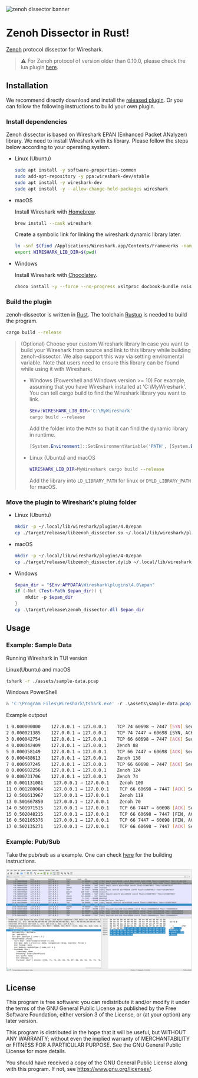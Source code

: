 ![zenoh dissector banner](./assets/zenoh-wireshark.png)
# Zenoh Dissector in Rust!

[Zenoh](http://zenoh.io/) protocol dissector for Wireshark.


> :warning: For Zenoh protocol of version older than 0.10.0, please check the lua plugin [here](https://github.com/ZettaScaleLabs/zenoh-dissector/tree/v0.7.2-rc).

## Installation

We recommend directly download and install the [released plugin](https://github.com/ZettaScaleLabs/zenoh-dissector/releases).
Or you can follow the following instructions to build your own plugin.

### Install dependencies

Zenoh dissector is based on Wireshark EPAN (Enhanced Packet ANalyzer) library.
We need to install Wireshark with its library. Please follow the steps below according to your operating system.

- Linux (Ubuntu)
    ```bash
    sudo apt install -y software-properties-common
    sudo add-apt-repository -y ppa:wireshark-dev/stable
    sudo apt install -y wireshark-dev
    sudo apt install -y --allow-change-held-packages wireshark
    ```

- macOS

    Install Wireshark with [Homebrew](https://brew.sh/).
    ```bash
    brew install --cask wireshark
    ```
    Create a symbolic link for linking the wireshark dynamic library later.
    ```bash
    ln -snf $(find /Applications/Wireshark.app/Contents/Frameworks -name "libwireshark.*.dylib" | tail -n 1) libwireshark.dylib
    export WIRESHARK_LIB_DIR=$(pwd)
    ```

- Windows

    Install Wireshark with [Chocolatey](https://docs.chocolatey.org/en-us/choco/setup#install-with-powershell.exe).
    ```bash
    choco install -y --force --no-progress xsltproc docbook-bundle nsis winflexbison3 cmake wireshark
    ```

### Build the plugin

zenoh-dissector is written in [Rust](https://www.rust-lang.org/).
The toolchain [Rustup](https://rustup.rs) is needed to build the program.

```bash
cargo build --release
```

> (Optional) Choose your custom Wireshark library
> In case you want to build your Wireshark from source and link to this library while building zenoh-dissector.
> We also support this way via setting enviromental variable. Note that users need to ensure this library can be found
> while using it with Wireshark.
>
> - Windows (Powershell and Windows version >= 10)
>     For example, assuming that you have Wireshark installed at 'C:\MyWireshark'. You can tell cargo build to find the Wireshark library you want to link.
>     ```powershell
>     $Env:WIRESHARK_LIB_DIR='C:\MyWireshark'
>     cargo build --release
>     ```
>     Add the folder into the `PATH` so that it can find the dynamic library in runtime.
>     ```powershell
>     [System.Environment]::SetEnvironmentVariable('PATH', [System.Environment]::GetEnvironmentVariable('PATH', 'user')+';C:\MyWireshark', 'user')
>     ```
>
> - Linux (Ubuntu) and macOS
>     ```bash
>     WIRESHARK_LIB_DIR=MyWireshark cargo build --release
>     ```
>     Add the library into  `LD_LIBRARY_PATH` for linux or `DYLD_LIBRARY_PATH` for macOS.

### Move the plugin to Wireshark's pluing folder

- Linux (Ubuntu)
    ```bash
    mkdir -p ~/.local/lib/wireshark/plugins/4.0/epan
    cp ./target/release/libzenoh_dissector.so ~/.local/lib/wireshark/plugins/4.0/epan/libzenoh_dissector.so
    ```

- macOS
    ```bash
    mkdir -p ~/.local/lib/wireshark/plugins/4-0/epan
    cp ./target/release/libzenoh_dissector.dylib ~/.local/lib/wireshark/plugins/4-0/epan/libzenoh_dissector.so
    ```

- Windows
    ```powershell
    $epan_dir = "$Env:APPDATA\Wireshark\plugins\4.0\epan"
    if (-Not (Test-Path $epan_dir)) {
        mkdir -p $epan_dir
    }
    cp .\target\release\zenoh_dissector.dll $epan_dir
    ```


## Usage

### Example: Sample Data

Running Wireshark in TUI version

Linux(Ubuntu) and macOS
```bash
tshark -r ./assets/sample-data.pcap
```

Windows PowerShell
```powershell
& 'C:\Program Files\Wireshark\tshark.exe' -r .\assets\sample-data.pcap
```

Example outpout
```bash
1 0.000000000    127.0.0.1 → 127.0.0.1    TCP 74 60698 → 7447 [SYN] Seq=0 Win=65495 Len=0 MSS=65495 SACK_PERM TSval=1530879817 TSecr=0 WS=128
2 0.000021385    127.0.0.1 → 127.0.0.1    TCP 74 7447 → 60698 [SYN, ACK] Seq=0 Ack=1 Win=65483 Len=0 MSS=65495 SACK_PERM TSval=1530879817 TSecr=1530879817 WS=128
3 0.000042754    127.0.0.1 → 127.0.0.1    TCP 66 60698 → 7447 [ACK] Seq=1 Ack=1 Win=65536 Len=0 TSval=1530879817 TSecr=1530879817
4 0.000342409    127.0.0.1 → 127.0.0.1    Zenoh 88
5 0.000358149    127.0.0.1 → 127.0.0.1    TCP 66 7447 → 60698 [ACK] Seq=1 Ack=23 Win=65536 Len=0 TSval=1530879817 TSecr=1530879817
6 0.000488613    127.0.0.1 → 127.0.0.1    Zenoh 138
7 0.000507245    127.0.0.1 → 127.0.0.1    TCP 66 60698 → 7447 [ACK] Seq=23 Ack=73 Win=65536 Len=0 TSval=1530879817 TSecr=1530879817
8 0.000602256    127.0.0.1 → 127.0.0.1    Zenoh 124
9 0.000731706    127.0.0.1 → 127.0.0.1    Zenoh 74
10 0.001131081    127.0.0.1 → 127.0.0.1    Zenoh 100
11 0.001280084    127.0.0.1 → 127.0.0.1    TCP 66 60698 → 7447 [ACK] Seq=81 Ack=115 Win=65536 Len=0 TSval=1530879818 TSecr=1530879818
12 0.501613967    127.0.0.1 → 127.0.0.1    Zenoh 119
13 0.501667850    127.0.0.1 → 127.0.0.1    Zenoh 70
14 0.501971515    127.0.0.1 → 127.0.0.1    TCP 66 7447 → 60698 [ACK] Seq=115 Ack=138 Win=65536 Len=0 TSval=1530880319 TSecr=1530880319
15 0.502048215    127.0.0.1 → 127.0.0.1    TCP 66 60698 → 7447 [FIN, ACK] Seq=138 Ack=115 Win=65536 Len=0 TSval=1530880319 TSecr=1530880319
16 0.502105376    127.0.0.1 → 127.0.0.1    TCP 66 7447 → 60698 [FIN, ACK] Seq=115 Ack=139 Win=65536 Len=0 TSval=1530880319 TSecr=1530880319
17 0.502135271    127.0.0.1 → 127.0.0.1    TCP 66 60698 → 7447 [ACK] Seq=139 Ack=116 Win=65536 Len=0 TSval=1530880319 TSecr=1530880319
```

### Example: Pub/Sub

Take the pub/sub as a example. One can check [here](https://github.com/eclipse-zenoh/zenoh#how-to-build-it) for the building instructions.

![demo-pubsub](./assets/demo-pubsub.png)

## License

This program is free software: you can redistribute it and/or modify it under the terms of the GNU General Public License as published by the Free Software Foundation, either version 3 of the License, or (at your option) any later version.

This program is distributed in the hope that it will be useful, but WITHOUT ANY WARRANTY; without even the implied warranty of MERCHANTABILITY or FITNESS FOR A PARTICULAR PURPOSE. See the GNU General Public License for more details.

You should have received a copy of the GNU General Public License along with this program. If not, see <https://www.gnu.org/licenses/>.

